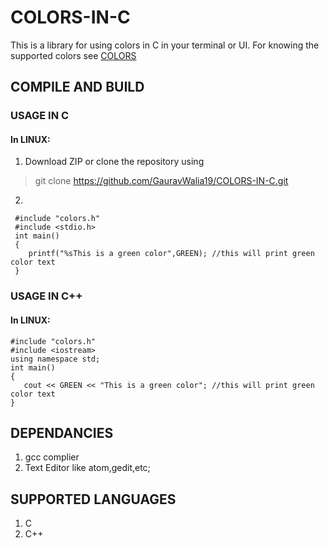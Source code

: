 # COLORS-IN-C
This is a library for using colors in C in your terminal or UI. For knowing the supported colors see
[COLORS](COLORS.md)

## COMPILE AND BUILD
### USAGE IN C
#### In LINUX:
1. Download ZIP or clone the repository using
> git clone https://github.com/GauravWalia19/COLORS-IN-C.git

2.
```
 #include "colors.h"
 #include <stdio.h>
 int main()
 {
 	printf("%sThis is a green color",GREEN); //this will print green color text
 }
```

### USAGE IN C++
#### In LINUX:
```
#include "colors.h"
#include <iostream>
using namespace std;
int main()
{
   cout << GREEN << "This is a green color"; //this will print green color text
}
```

## DEPENDANCIES
1. gcc complier
2. Text Editor like atom,gedit,etc;

## SUPPORTED LANGUAGES
1. C
2. C++
